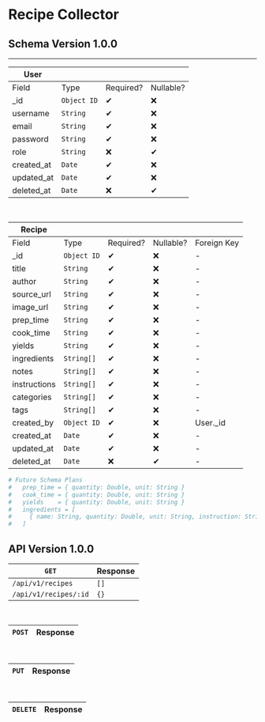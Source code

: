 # Recipe Collector

## Schema Version 1.0.0

---

| User       |             |           |           |
| ---------- | ----------- | --------- | --------- |
| Field      | Type        | Required? | Nullable? |
| _id        | `Object ID` | ✔         | ❌       |
| username   | `String`    | ✔         | ❌       |
| email      | `String`    | ✔         | ❌       |
| password   | `String`    | ✔         | ❌       |
| role       | `String`    | ❌        | ✔        |
| created_at | `Date`      | ✔         | ❌       |
| updated_at | `Date`      | ✔         | ❌       |
| deleted_at | `Date`      | ❌        | ✔        |

<br/>

| Recipe       |             |           |           |             |
| ------------ | ----------- | --------- | --------- | ----------- |
| Field        | Type        | Required? | Nullable? | Foreign Key |
| _id          | `Object ID` | ✔         | ❌       | -           |
| title        | `String`    | ✔         | ❌       | -           |
| author       | `String`    | ✔         | ❌       | -           |
| source_url   | `String`    | ✔         | ❌       | -           |
| image_url    | `String`    | ✔         | ❌       | -           |
| prep_time    | `String`    | ✔         | ❌       | -           |
| cook_time    | `String`    | ✔         | ❌       | -           |
| yields       | `String`    | ✔         | ❌       | -           |
| ingredients  | `String[]`  | ✔         | ❌       | -           |
| notes        | `String[]`  | ✔         | ❌       | -           |
| instructions | `String[]`  | ✔         | ❌       | -           |
| categories   | `String[]`  | ✔         | ❌       | -           |
| tags         | `String[]`  | ✔         | ❌       | -           |
| created_by   | `Object ID` | ✔         | ❌       | User._id    |
| created_at   | `Date`      | ✔         | ❌       | -           |
| updated_at   | `Date`      | ✔         | ❌       | -           |
| deleted_at   | `Date`      | ❌        | ✔        | -           |

```python
# Future Schema Plans
#   prep_time = { quantity: Double, unit: String }
#   cook_time = { quantity: Double, unit: String }
#   yields    = { quantity: Double, unit: String }
#   ingredients = [
#     { name: String, quantity: Double, unit: String, instruction: String }
#   ]
```

## API Version 1.0.0

| `GET`                 | Response |
| --------------------- | -------- |
| `/api/v1/recipes`     | `[]`     |
| `/api/v1/recipes/:id` | `{}`     |

<br/>

| `POST`              | Response |
| ------------------- | -------- |

<br/>

| `PUT`               | Response |
| ------------------- | -------- |

<br/>

| `DELETE`            | Response |
| ------------------- | -------- |